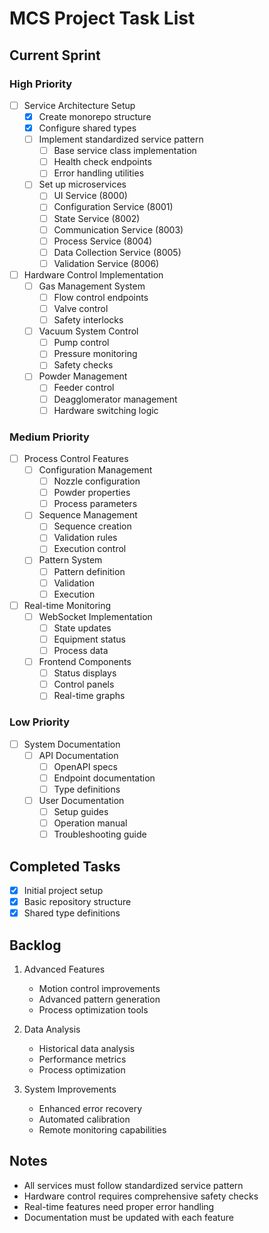 # MCS Project Task List

## Current Sprint

### High Priority

- [ ] Service Architecture Setup
  - [x] Create monorepo structure
  - [x] Configure shared types
  - [ ] Implement standardized service pattern
    - [ ] Base service class implementation
    - [ ] Health check endpoints
    - [ ] Error handling utilities
  - [ ] Set up microservices
    - [ ] UI Service (8000)
    - [ ] Configuration Service (8001)
    - [ ] State Service (8002)
    - [ ] Communication Service (8003)
    - [ ] Process Service (8004)
    - [ ] Data Collection Service (8005)
    - [ ] Validation Service (8006)

- [ ] Hardware Control Implementation
  - [ ] Gas Management System
    - [ ] Flow control endpoints
    - [ ] Valve control
    - [ ] Safety interlocks
  - [ ] Vacuum System Control
    - [ ] Pump control
    - [ ] Pressure monitoring
    - [ ] Safety checks
  - [ ] Powder Management
    - [ ] Feeder control
    - [ ] Deagglomerator management
    - [ ] Hardware switching logic

### Medium Priority

- [ ] Process Control Features
  - [ ] Configuration Management
    - [ ] Nozzle configuration
    - [ ] Powder properties
    - [ ] Process parameters
  - [ ] Sequence Management
    - [ ] Sequence creation
    - [ ] Validation rules
    - [ ] Execution control
  - [ ] Pattern System
    - [ ] Pattern definition
    - [ ] Validation
    - [ ] Execution

- [ ] Real-time Monitoring
  - [ ] WebSocket Implementation
    - [ ] State updates
    - [ ] Equipment status
    - [ ] Process data
  - [ ] Frontend Components
    - [ ] Status displays
    - [ ] Control panels
    - [ ] Real-time graphs

### Low Priority

- [ ] System Documentation
  - [ ] API Documentation
    - [ ] OpenAPI specs
    - [ ] Endpoint documentation
    - [ ] Type definitions
  - [ ] User Documentation
    - [ ] Setup guides
    - [ ] Operation manual
    - [ ] Troubleshooting guide

## Completed Tasks

- [x] Initial project setup
- [x] Basic repository structure
- [x] Shared type definitions

## Backlog

1. Advanced Features
   - Motion control improvements
   - Advanced pattern generation
   - Process optimization tools

2. Data Analysis
   - Historical data analysis
   - Performance metrics
   - Process optimization

3. System Improvements
   - Enhanced error recovery
   - Automated calibration
   - Remote monitoring capabilities

## Notes

- All services must follow standardized service pattern
- Hardware control requires comprehensive safety checks
- Real-time features need proper error handling
- Documentation must be updated with each feature
